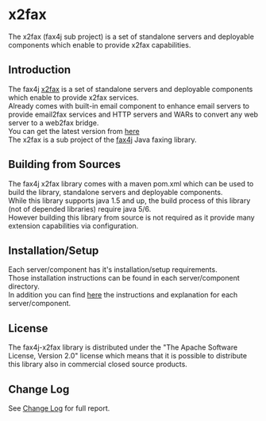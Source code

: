 # x2fax
The x2fax (fax4j sub project) is a set of standalone servers and deployable components which enable to provide x2fax capabilities.

## Introduction
The fax4j <a href="https://github.com/sagiegurari/x2fax">x2fax</a> is a set of standalone servers and deployable components which enable to provide x2fax services.<br>
Already comes with built-in email component to enhance email servers to provide email2fax services and HTTP servers and WARs to convert any web server to a web2fax bridge.<br> 
You can get the latest version from <a href="https://github.com/sagiegurari/x2fax/releases/latest">here</a> <br>
The x2fax is a sub project of the <a href="https://github.com/sagiegurari/fax4j">fax4j</a> Java faxing library.

## Building from Sources
The fax4j x2fax library comes with a maven pom.xml which can be used to build the library, standalone servers and deployable components.
<br>
While this library supports java 1.5 and up, the build process of this library (not of depended libraries) require java 5/6.
<br>
However building this library from source is not required as it provide many extension capabilities via configuration.

## Installation/Setup
Each server/component has it's installation/setup requirements.<br>
Those installation instructions can be found in each server/component directory.<br>
In addition you can find [here](https://sagiegurari.github.io/x2fax/setup_instructions.html) the instructions and explanation for each server/component.

## License
The fax4j-x2fax library is distributed under the "The Apache Software License, Version 2.0" license which means that it is possible to distribute this library also in commercial closed source products.

## Change Log
See [Change Log](https://sagiegurari.github.io/x2fax/changes-report.html) for full report.
